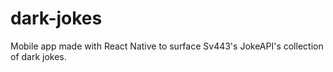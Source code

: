 # dark-jokes

Mobile app made with React Native to surface Sv443's JokeAPI's collection of dark jokes.
